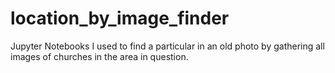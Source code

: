 # location_by_image_finder
Jupyter Notebooks I used to find a particular in an old photo by gathering all images of churches in the area in question.
